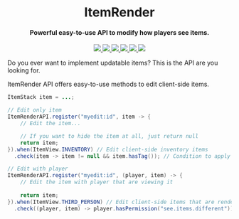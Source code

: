 <h1 align="center">ItemRender</h1>

<h4 align="center">Powerful easy-to-use API to modify how players see items.</h4>

<p align="center">
    <a href="https://saic.one/discord">
        <img src="https://img.shields.io/discord/974288218839191612.svg?style=flat-square&label=discord&logo=discord&logoColor=white&color=7289da"/>
    </a>
    <a href="https://www.codefactor.io/repository/github/saicone/itemrender">
        <img src="https://www.codefactor.io/repository/github/saicone/itemrender/badge?style=flat-square"/>
    </a>
    <a href="https://github.com/saicone/itemrender">
        <img src="https://img.shields.io/github/languages/code-size/saicone/itemrender?logo=github&logoColor=white&style=flat-square"/>
    </a>
    <a href="https://jitpack.io/#com.saicone/itemrender">
        <img src="https://jitpack.io/v/com.saicone/itemrender.svg?style=flat-square"/>
    </a>
    <a href="https://javadoc.saicone.com/itemrender/overview-summary.html">
        <img src="https://img.shields.io/badge/JavaDoc-Online-green?style=flat-square"/>
    </a>
    <a href="https://docs.saicone.com/itemrender/">
        <img src="https://img.shields.io/badge/Saicone-itemrender%20Wiki-3b3bb0?logo=github&logoColor=white&style=flat-square"/>
    </a>
</p>

Do you ever want to implement updatable items? This is the API are you looking for.

ItemRender API offers easy-to-use methods to edit client-side items.

```java
ItemStack item = ...;

// Edit only item
ItemRenderAPI.register("myedit:id", item -> {
    // Edit the item...

    // If you want to hide the item at all, just return null
    return item;
}).when(ItemView.INVENTORY) // Edit client-side inventory items
  .check(item -> item != null && item.hasTag()); // Condition to apply an edit

// Edit with player
ItemRenderAPI.register("myedit:id", (player, item) -> {
    // Edit the item with player that are viewing it
    
    return item;
}).when(ItemView.THIRD_PERSON) // Edit client-side items that are rendered by other players
  .check((player, item) -> player.hasPermission("see.items.different")); // Condition to apply an edit, also compatible with player argument
```